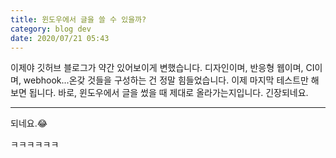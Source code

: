 ```yaml
---
title: 윈도우에서 글을 쓸 수 있을까?
category: blog dev
date: 2020/07/21 05:43
---
```




이제야 깃허브 블로그가 약간 있어보이게 변했습니다. 디자인이며, 반응형 웹이며, CI이며, webhook...온갖 것들을 구성하는 건 정말 힘들었습니다. 이제 마지막 테스트만 해 보면 됩니다. 바로, 윈도우에서 글을 썼을 때 제대로 올라가는지입니다. 긴장되네요.

---

되네요.😂

ㅋㅋㅋㅋㅋㅋ